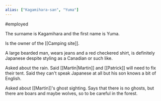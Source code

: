 ```yaml
---
alias: ["Kagamihara-san", "Yuma"]
---
```


#employed 

The surname is Kagamihara and the first name is Yuma.

Is the owner of the [[Camping site]].

A large bearded man, wears jeans and a red checkered shirt, is definitely Japanese despite styling as a Canadian or such like.

Asked about the rain. Said [[Martin|Martin]] and [[Patrick]] will need to fix their tent.
Said they can't speak Japanese at all but his son knows a bit of English.

Asked about [[Martin]]'s ghost sighting. Says that there is no ghosts, but there are boars and maybe wolves, so to be careful in the forest.